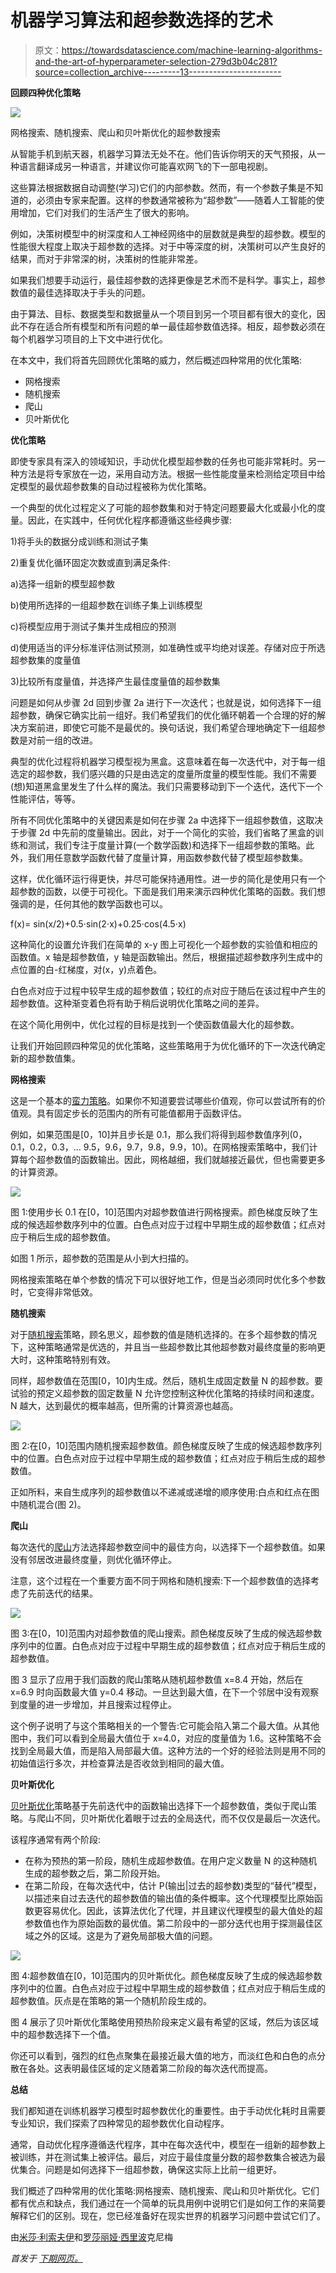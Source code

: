 # 机器学习算法和超参数选择的艺术

> 原文：<https://towardsdatascience.com/machine-learning-algorithms-and-the-art-of-hyperparameter-selection-279d3b04c281?source=collection_archive---------13----------------------->

**回顾四种优化策略**

![](img/7a7508feb792aa1ef5df2fad3bf3ced8.png)

网格搜索、随机搜索、爬山和贝叶斯优化的超参数搜索

从智能手机到航天器，机器学习算法无处不在。他们告诉你明天的天气预报，从一种语言翻译成另一种语言，并建议你可能喜欢网飞的下一部电视剧。

这些算法根据数据自动调整(学习)它们的内部参数。然而，有一个参数子集是不知道的，必须由专家来配置。这样的参数通常被称为“超参数”——随着人工智能的使用增加，它们对我们的生活产生了很大的影响。

例如，决策树模型中的树深度和人工神经网络中的层数就是典型的超参数。模型的性能很大程度上取决于超参数的选择。对于中等深度的树，决策树可以产生良好的结果，而对于非常深的树，决策树的性能非常差。

如果我们想要手动运行，最佳超参数的选择更像是艺术而不是科学。事实上，超参数值的最佳选择取决于手头的问题。

由于算法、目标、数据类型和数据量从一个项目到另一个项目都有很大的变化，因此不存在适合所有模型和所有问题的单一最佳超参数值选择。相反，超参数必须在每个机器学习项目的上下文中进行优化。

在本文中，我们将首先回顾优化策略的威力，然后概述四种常用的优化策略:

*   网格搜索
*   随机搜索
*   爬山
*   贝叶斯优化

**优化策略**

即使专家具有深入的领域知识，手动优化模型超参数的任务也可能非常耗时。另一种方法是将专家放在一边，采用自动方法。根据一些性能度量来检测给定项目中给定模型的最优超参数集的自动过程被称为优化策略。

一个典型的优化过程定义了可能的超参数集和对于特定问题要最大化或最小化的度量。因此，在实践中，任何优化程序都遵循这些经典步骤:

1)将手头的数据分成训练和测试子集

2)重复优化循环固定次数或直到满足条件:

a)选择一组新的模型超参数

b)使用所选择的一组超参数在训练子集上训练模型

c)将模型应用于测试子集并生成相应的预测

d)使用适当的评分标准评估测试预测，如准确性或平均绝对误差。存储对应于所选超参数集的度量值

3)比较所有度量值，并选择产生最佳度量值的超参数集

问题是如何从步骤 2d 回到步骤 2a 进行下一次迭代；也就是说，如何选择下一组超参数，确保它确实比前一组好。我们希望我们的优化循环朝着一个合理的好的解决方案前进，即使它可能不是最优的。换句话说，我们希望合理地确定下一组超参数是对前一组的改进。

典型的优化过程将机器学习模型视为黑盒。这意味着在每一次迭代中，对于每一组选定的超参数，我们感兴趣的只是由选定的度量所度量的模型性能。我们不需要(想)知道黑盒里发生了什么样的魔法。我们只需要移动到下一个迭代，迭代下一个性能评估，等等。

所有不同优化策略中的关键因素是如何在步骤 2a 中选择下一组超参数值，这取决于步骤 2d 中先前的度量输出。因此，对于一个简化的实验，我们省略了黑盒的训练和测试，我们专注于度量计算(一个数学函数)和选择下一组超参数的策略。此外，我们用任意数学函数代替了度量计算，用函数参数代替了模型超参数集。

这样，优化循环运行得更快，并尽可能保持通用性。进一步的简化是使用只有一个超参数的函数，以便于可视化。下面是我们用来演示四种优化策略的函数。我们想强调的是，任何其他的数学函数也可以。

f(x)= sin(x/2)+0.5⋅sin(2⋅x)+0.25⋅cos(4.5⋅x)

这种简化的设置允许我们在简单的 x-y 图上可视化一个超参数的实验值和相应的函数值。x 轴是超参数值，y 轴是函数输出。然后，根据描述超参数序列生成中的点位置的白-红梯度，对(x，y)点着色。

白色点对应于过程中较早生成的超参数值；较红的点对应于随后在该过程中产生的超参数值。这种渐变着色将有助于稍后说明优化策略之间的差异。

在这个简化用例中，优化过程的目标是找到一个使函数值最大化的超参数。

让我们开始回顾四种常见的优化策略，这些策略用于为优化循环的下一次迭代确定新的超参数值集。

**网格搜索**

这是一个基本的[蛮力策略](https://en.wikipedia.org/wiki/Hyperparameter_optimization#Grid_search)。如果你不知道要尝试哪些价值观，你可以尝试所有的价值观。具有固定步长的范围内的所有可能值都用于函数评估。

例如，如果范围是[0，10]并且步长是 0.1，那么我们将得到超参数值序列(0，0.1，0.2，0.3，… 9.5，9.6，9.7，9.8，9.9，10)。在网格搜索策略中，我们计算每个超参数值的函数输出。因此，网格越细，我们就越接近最优，但也需要更多的计算资源。

![](img/f84c43a83edd456005fe5bb3b1196704.png)

图 1:使用步长 0.1 在[0，10]范围内对超参数值进行网格搜索。颜色梯度反映了生成的候选超参数序列中的位置。白色点对应于过程中早期生成的超参数值；红点对应于稍后生成的超参数值。

如图 1 所示，超参数的范围是从小到大扫描的。

网格搜索策略在单个参数的情况下可以很好地工作，但是当必须同时优化多个参数时，它变得非常低效。

**随机搜索**

对于[随机搜索](https://en.wikipedia.org/wiki/Random_search)策略，顾名思义，超参数的值是随机选择的。在多个超参数的情况下，这种策略通常是优选的，并且当一些超参数比其他超参数对最终度量的影响更大时，这种策略特别有效。

同样，超参数值在范围[0，10]内生成。然后，随机生成固定数量 N 的超参数。要试验的预定义超参数的固定数量 N 允许您控制这种优化策略的持续时间和速度。N 越大，达到最优的概率越高，但所需的计算资源也越高。

![](img/394fb9a9e97b89008846e2b27dd5fb97.png)

图 2:在[0，10]范围内随机搜索超参数值。颜色梯度反映了生成的候选超参数序列中的位置。白色点对应于过程中早期生成的超参数值；红点对应于稍后生成的超参数值。

正如所料，来自生成序列的超参数值以不递减或递增的顺序使用:白点和红点在图中随机混合(图 2)。

**爬山**

每次迭代的[爬山](https://en.wikipedia.org/wiki/Hill_climbing)方法选择超参数空间中的最佳方向，以选择下一个超参数值。如果没有邻居改进最终度量，则优化循环停止。

注意，这个过程在一个重要方面不同于网格和随机搜索:下一个超参数值的选择考虑了先前迭代的结果。

![](img/5a0fba61287a3479277e5000615b50ec.png)

图 3:在[0，10]范围内对超参数值的爬山搜索。颜色梯度反映了生成的候选超参数序列中的位置。白色点对应于过程中早期生成的超参数值；红点对应于稍后生成的超参数值。

图 3 显示了应用于我们函数的爬山策略从随机超参数值 x=8.4 开始，然后在 x=6.9 时向函数最大值 y=0.4 移动。一旦达到最大值，在下一个邻居中没有观察到度量的进一步增加，并且搜索过程停止。

这个例子说明了与这个策略相关的一个警告:它可能会陷入第二个最大值。从其他图中，我们可以看到全局最大值位于 x=4.0，对应的度量值为 1.6。这种策略不会找到全局最大值，而是陷入局部最大值。这种方法的一个好的经验法则是用不同的初始值运行多次，并检查算法是否收敛到相同的最大值。

**贝叶斯优化**

[贝叶斯优化](https://en.wikipedia.org/wiki/Bayesian_optimization)策略基于先前迭代中的函数输出选择下一个超参数值，类似于爬山策略。与爬山不同，贝叶斯优化着眼于过去的全局迭代，而不仅仅是最后一次迭代。

该程序通常有两个阶段:

*   在称为预热的第一阶段，随机生成超参数值。在用户定义数量 N 的这种随机生成的超参数之后，第二阶段开始。
*   在第二阶段，在每次迭代中，估计 P(输出|过去的超参数)类型的“替代”模型，以描述来自过去迭代的超参数值的输出值的条件概率。这个代理模型比原始函数更容易优化。因此，该算法优化了代理，并且建议代理模型的最大值处的超参数值也作为原始函数的最优值。第二阶段中的一部分迭代也用于探测最佳区域之外的区域。这是为了避免局部极大值的问题。

![](img/29512b38d2d9fb11aa4d8ee921347aaa.png)

图 4:超参数值在[0，10]范围内的贝叶斯优化。颜色梯度反映了生成的候选超参数序列中的位置。白色点对应于过程中早期生成的超参数值；红点对应于稍后生成的超参数值。灰点是在策略的第一个随机阶段生成的。

图 4 展示了贝叶斯优化策略使用预热阶段来定义最有希望的区域，然后为该区域中的超参数选择下一个值。

你还可以看到，强烈的红色点聚集在最接近最大值的地方，而淡红色和白色的点分散在各处。这表明最佳区域的定义随着第二阶段的每次迭代而提高。

**总结**

我们都知道在训练机器学习模型时超参数优化的重要性。由于手动优化耗时且需要专业知识，我们探索了四种常见的超参数优化自动程序。

通常，自动优化程序遵循迭代程序，其中在每次迭代中，模型在一组新的超参数上被训练，并在测试集上被评估。最后，对应于最佳度量分数的超参数集合被选为最优集合。问题是如何选择下一组超参数，确保这实际上比前一组更好。

我们概述了四种常用的优化策略:网格搜索、随机搜索、爬山和贝叶斯优化。它们都有优点和缺点，我们通过在一个简单的玩具用例中说明它们是如何工作的来简要解释它们的区别。现在，您已经准备好在现实世界的机器学习问题中尝试它们了。

由[米莎·利索夫伊](https://www.linkedin.com/in/misha-lisovyi/)和[罗莎丽娅·西里波](https://www.linkedin.com/in/rosaria/)克尼梅

*首发于* [*下期网页。*](https://thenextweb.com/podium/2019/11/11/machine-learning-algorithms-and-the-art-of-hyperparameter-selection/)